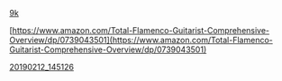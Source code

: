 [9k](https://cdn.discordapp.com/attachments/475597433255231508/645036424231518209/9k.png)

[https://www.amazon.com/Total-Flamenco-Guitarist-Comprehensive-Overview/dp/0739043501](https://www.amazon.com/Total-Flamenco-Guitarist-Comprehensive-Overview/dp/0739043501)

[20190212_145126](https://cdn.discordapp.com/attachments/475597433255231508/545014488676696097/20190212_145126.jpg)

